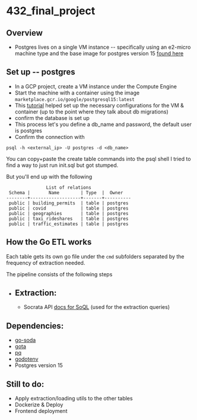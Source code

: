# 432_final_project

## Overview

- Postgres lives on a single VM instance -- specifically using an e2-micro machine type and the base image for postgres version 15 [found here](https://console.cloud.google.com/marketplace/product/google/postgresql15?hl=en&project=final-project-424101)


## Set up -- postgres

- In a GCP project, create a VM instance under the Compute Engine
- Start the machine with a container using the image `marketplace.gcr.io/google/postgresql15:latest`
- This [tutorial](https://joncloudgeek.com/blog/deploy-postgres-container-to-compute-engine/) helped set up the necessary configurations for the VM & container (up to the point where they talk about db migrations)
- confirm the database is set up 
- This process let's you define a db_name and password, the default user is postgres
- Confirm the connection with

```
psql -h <external_ip> -U postgres -d <db_name>
```

You can copy+paste the create table commands into the psql shell 
I tried to find a way to just run init.sql but got stumped. 

But you'll end up with the following

```
               List of relations
 Schema |       Name        | Type  |  Owner
--------+-------------------+-------+----------
 public | building_permits  | table | postgres
 public | covid             | table | postgres
 public | geographies       | table | postgres
 public | taxi_rideshares   | table | postgres
 public | traffic_estimates | table | postgres

```

## How the Go ETL works

Each table gets its own go file under the `cmd` subfolders separated by the frequency of extraction needed. 

The pipeline consists of the following steps

- Extraction:
    - 
    - Socrata API [docs for SoQL](https://dev.socrata.com/docs/queries/) (used for the extraction queries)


## Dependencies:
- [go-soda](https://pkg.go.dev/github.com/SebastiaanKlippert/go-soda@v1.0.1)
- [gota](https://pkg.go.dev/github.com/go-gota/gota/dataframe)
- [pq](https://pkg.go.dev/github.com/lib/pq#section-readme)
- [godotenv](https://pkg.go.dev/github.com/joho/Godotenv)
- Postgres version 15



## Still to do:
- Apply extraction/loading utils to the other tables
- Dockerize & Deploy
- Frontend deployment